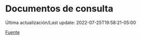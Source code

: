 # Documentos de consulta

Última actualización/Last update: 2022-07-25T19:58:21-05:00

 [Fuente](https://coronavirus.gob.mx/documentos-de-consulta/)
